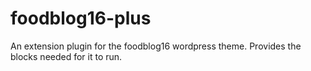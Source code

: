# foodblog16-plus
An extension plugin for the foodblog16 wordpress theme. Provides the blocks needed for it to run.

